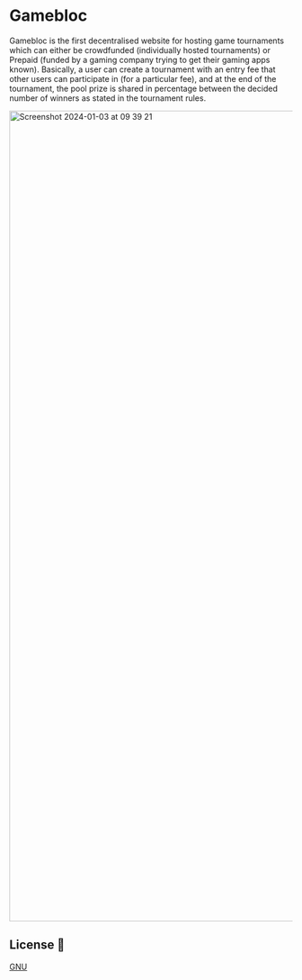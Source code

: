 # Gamebloc

Gamebloc is the first decentralised website for hosting game tournaments which can either be crowdfunded (individually hosted tournaments) or Prepaid (funded by a gaming company trying to get their gaming apps known). Basically, a user can create a tournament with an entry fee that other users can participate in (for a particular fee), and at the end of the tournament, the pool prize is shared in percentage between the decided number of winners as stated in the tournament rules.

<img width="1440" alt="Screenshot 2024-01-03 at 09 39 21" src="https://github.com/Game-Bloc/Gamebloc-ICP/assets/91434033/5b434f73-39b3-4a9c-9e5a-761fa1cb159c">




## License 📄

[GNU](https://www.gnu.org/licenses/agpl-3.0.en.html#license-text)
